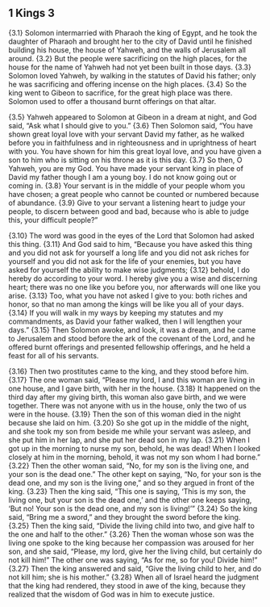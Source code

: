 ## 1 Kings 3

{3.1} Solomon intermarried with Pharaoh the king of Egypt, and he took the daughter of Pharaoh and brought her to the city of David until he finished building his house, the house of Yahweh, and the walls of Jerusalem all around. {3.2} But the people were sacrificing on the high places, for the house for the name of Yahweh had not yet been built in those days. {3.3} Solomon loved Yahweh, by walking in the statutes of David his father; only he was sacrificing and offering incense on the high places. {3.4} So the king went to Gibeon to sacrifice, for the great high place was there. Solomon used to offer a thousand burnt offerings on that altar.

{3.5} Yahweh appeared to Solomon at Gibeon in a dream at night, and God said, “Ask what I should give to you.” {3.6} Then Solomon said, “You have shown great loyal love with your servant David my father, as he walked before you in faithfulness and in righteousness and in uprightness of heart with you. You have shown for him this great loyal love, and you have given a son to him who is sitting on his throne as it is this day. {3.7} So then, O Yahweh, you are my God. You have made your servant king in place of David my father though I am a young boy. I do not know going out or coming in. {3.8} Your servant is in the middle of your people whom you have chosen; a great people who cannot be counted or numbered because of abundance. {3.9} Give to your servant a listening heart to judge your people, to discern between good and bad, because who is able to judge this, your difficult people?”

{3.10} The word was good in the eyes of the Lord that Solomon had asked this thing. {3.11} And God said to him, “Because you have asked this thing and you did not ask for yourself a long life and you did not ask riches for yourself and you did not ask for the life of your enemies, but you have asked for yourself the ability to make wise judgments; {3.12} behold, I do hereby do according to your word. I hereby give you a wise and discerning heart; there was no one like you before you, nor afterwards will one like you arise. {3.13} Too, what you have not asked I give to you: both riches and honor, so that no man among the kings will be like you all of your days. {3.14} If you will walk in my ways by keeping my statutes and my commandments, as David your father walked, then I will lengthen your days.” {3.15} Then Solomon awoke, and look, it was a dream, and he came to Jerusalem and stood before the ark of the covenant of the Lord, and he offered burnt offerings and presented fellowship offerings, and he held a feast for all of his servants.

{3.16} Then two prostitutes came to the king, and they stood before him. {3.17} The one woman said, “Please my lord, I and this woman are living in one house, and I gave birth, with her in the house. {3.18} It happened on the third day after my giving birth, this woman also gave birth, and we were together. There was not anyone with us in the house, only the two of us were in the house. {3.19} Then the son of this woman died in the night because she laid on him. {3.20} So she got up in the middle of the night, and she took my son from beside me while your servant was asleep, and she put him in her lap, and she put her dead son in my lap. {3.21} When I got up in the morning to nurse my son, behold, he was dead! When I looked closely at him in the morning, behold, it was not my son whom I had borne.” {3.22} Then the other woman said, “No, for my son is the living one, and your son is the dead one.” The other kept on saying, “No, for your son is the dead one, and my son is the living one,” and so they argued in front of the king. {3.23} Then the king said, “This one is saying, ‘This is my son, the living one, but your son is the dead one,’ and the other one keeps saying, ‘But no! Your son is the dead one, and my son is living!’” {3.24} So the king said, “Bring me a sword,” and they brought the sword before the king. {3.25} Then the king said, “Divide the living child into two, and give half to the one and half to the other.” {3.26} Then the woman whose son was the living one spoke to the king because her compassion was aroused for her son, and she said, “Please, my lord, give her the living child, but certainly do not kill him!” The other one was saying, “As for me, so for you! Divide him!” {3.27} Then the king answered and said, “Give the living child to her, and do not kill him; she is his mother.” {3.28} When all of Israel heard the judgment that the king had rendered, they stood in awe of the king, because they realized that the wisdom of God was in him to execute justice.